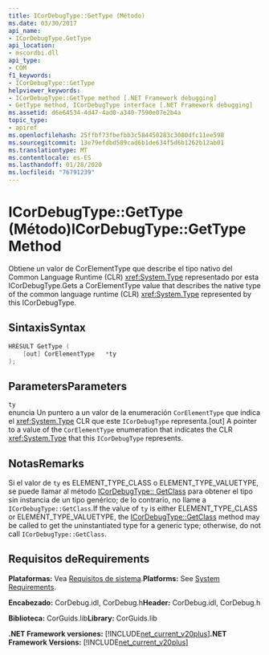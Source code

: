 ```yaml
---
title: ICorDebugType::GetType (Método)
ms.date: 03/30/2017
api_name:
- ICorDebugType.GetType
api_location:
- mscordbi.dll
api_type:
- COM
f1_keywords:
- ICorDebugType::GetType
helpviewer_keywords:
- ICorDebugType::GetType method [.NET Framework debugging]
- GetType method, ICorDebugType interface [.NET Framework debugging]
ms.assetid: d6e64534-4d47-4ad0-a340-7590e07e2b4a
topic_type:
- apiref
ms.openlocfilehash: 25ffbf73fbefbb3c584450283c3080dfc11ee598
ms.sourcegitcommit: 13e79efdbd589cad6b1de634f5d6b1262b12ab01
ms.translationtype: MT
ms.contentlocale: es-ES
ms.lasthandoff: 01/28/2020
ms.locfileid: "76791239"
---
```

# <a name="icordebugtypegettype-method"></a><span data-ttu-id="fa87f-102">ICorDebugType::GetType (Método)</span><span class="sxs-lookup"><span data-stu-id="fa87f-102">ICorDebugType::GetType Method</span></span>
<span data-ttu-id="fa87f-103">Obtiene un valor de CorElementType que describe el tipo nativo del Common Language Runtime (CLR) <xref:System.Type> representado por esta ICorDebugType.</span><span class="sxs-lookup"><span data-stu-id="fa87f-103">Gets a CorElementType value that describes the native type of the common language runtime (CLR) <xref:System.Type> represented by this ICorDebugType.</span></span>  
  
## <a name="syntax"></a><span data-ttu-id="fa87f-104">Sintaxis</span><span class="sxs-lookup"><span data-stu-id="fa87f-104">Syntax</span></span>  
  
```cpp  
HRESULT GetType (  
    [out] CorElementType   *ty  
);  
```  
  
## <a name="parameters"></a><span data-ttu-id="fa87f-105">Parameters</span><span class="sxs-lookup"><span data-stu-id="fa87f-105">Parameters</span></span>  
 `ty`  
 <span data-ttu-id="fa87f-106">enuncia Un puntero a un valor de la enumeración `CorElementType` que indica el <xref:System.Type> CLR que este `ICorDebugType` representa.</span><span class="sxs-lookup"><span data-stu-id="fa87f-106">[out] A pointer to a value of the `CorElementType` enumeration that indicates the CLR <xref:System.Type> that this `ICorDebugType` represents.</span></span>  
  
## <a name="remarks"></a><span data-ttu-id="fa87f-107">Notas</span><span class="sxs-lookup"><span data-stu-id="fa87f-107">Remarks</span></span>  
 <span data-ttu-id="fa87f-108">Si el valor de `ty` es ELEMENT_TYPE_CLASS o ELEMENT_TYPE_VALUETYPE, se puede llamar al método [ICorDebugType:: GetClass](icordebugtype-getclass-method.md) para obtener el tipo sin instancia de un tipo genérico; de lo contrario, no llame a `ICorDebugType::GetClass`.</span><span class="sxs-lookup"><span data-stu-id="fa87f-108">If the value of `ty` is either ELEMENT_TYPE_CLASS or ELEMENT_TYPE_VALUETYPE, the [ICorDebugType::GetClass](icordebugtype-getclass-method.md) method may be called to get the uninstantiated type for a generic type; otherwise, do not call `ICorDebugType::GetClass`.</span></span>  
  
## <a name="requirements"></a><span data-ttu-id="fa87f-109">Requisitos de</span><span class="sxs-lookup"><span data-stu-id="fa87f-109">Requirements</span></span>  
 <span data-ttu-id="fa87f-110">**Plataformas:** Vea [Requisitos de sistema](../../../../docs/framework/get-started/system-requirements.md).</span><span class="sxs-lookup"><span data-stu-id="fa87f-110">**Platforms:** See [System Requirements](../../../../docs/framework/get-started/system-requirements.md).</span></span>  
  
 <span data-ttu-id="fa87f-111">**Encabezado:** CorDebug.idl, CorDebug.h</span><span class="sxs-lookup"><span data-stu-id="fa87f-111">**Header:** CorDebug.idl, CorDebug.h</span></span>  
  
 <span data-ttu-id="fa87f-112">**Biblioteca:** CorGuids.lib</span><span class="sxs-lookup"><span data-stu-id="fa87f-112">**Library:** CorGuids.lib</span></span>  
  
 <span data-ttu-id="fa87f-113">**.NET Framework versiones:** [!INCLUDE[net_current_v20plus](../../../../includes/net-current-v20plus-md.md)]</span><span class="sxs-lookup"><span data-stu-id="fa87f-113">**.NET Framework Versions:** [!INCLUDE[net_current_v20plus](../../../../includes/net-current-v20plus-md.md)]</span></span>
